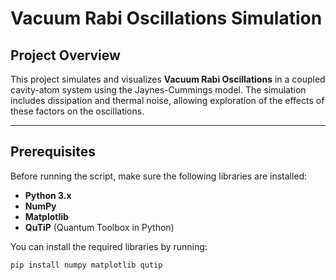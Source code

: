 # Vacuum Rabi Oscillations Simulation

## Project Overview
This project simulates and visualizes **Vacuum Rabi Oscillations** in a coupled cavity-atom system using the Jaynes-Cummings model. The simulation includes dissipation and thermal noise, allowing exploration of the effects of these factors on the oscillations.

---

## Prerequisites
Before running the script, make sure the following libraries are installed:
- **Python 3.x**
- **NumPy**
- **Matplotlib**
- **QuTiP** (Quantum Toolbox in Python)

You can install the required libraries by running:
```bash
pip install numpy matplotlib qutip
